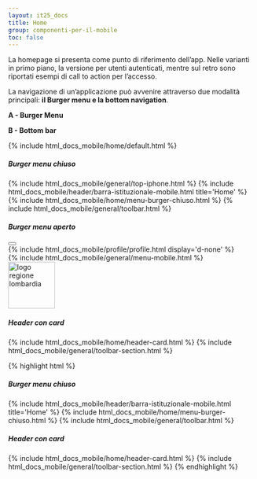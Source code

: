 ```yaml
---
layout: it25_docs
title: Home
group: componenti-per-il-mobile
toc: false
---
```


La homepage si presenta come punto di riferimento dell’app. Nelle varianti in primo piano, la versione per utenti autenticati, mentre sul retro sono riportati esempi di call to action per l’accesso.

La navigazione di un’applicazione può avvenire attraverso due modalità principali: **il Burger menu e la bottom navigation**.

**A - Burger Menu**

**B - Bottom bar**

{% include html_docs_mobile/home/default.html %}

<div class="row my-5">
    <div class="col">
    <h5 class="fw-bold">Burger menu chiuso</h5>
      <div class="device-auto m-auto mt-5">
       {% include html_docs_mobile/general/top-iphone.html %}
      {% include html_docs_mobile/header/barra-istituzionale-mobile.html title='Home' %}
      {% include html_docs_mobile/home/menu-burger-chiuso.html %}
      {% include html_docs_mobile/general/toolbar.html %}
      </div>
    </div>
    <div class="col">
     <h5 class="fw-bold">Burger menu aperto</h5>
      <div class="device m-auto mt-5">
    <div id="it25-nav-hamburger-test" class="overlay-test">
          <button id="it25-close-hamburger" type="button" class="btn-close close-overlay" aria-label="Close"></button>
          <div class="overlay-content">
              <div class="overlay-body">
               <div class="row">
              <div class="col">{% include html_docs_mobile/profile/profile.html display='d-none' %}</div>
            </div>
            <div class="row">
              <div class="col">{% include html_docs_mobile/general/menu-mobile.html %}</div>
            </div>
              </div>
            <div class="overlay-footer">
              <a href="#">
                <img src="{{ site.baseurl }}/dist/assets/img/logo-rl.png" alt="logo regione lombardia" width="95" />
              </a>
          </div>
          </div>
        </div>
      </div>
    </div>
  </div>
<div class="row my-5">
    <div class="col-6">
    <h5 class="fw-bold">Header con card</h5>
      <div class="device-auto m-auto  mt-5">
      {% include html_docs_mobile/home/header-card.html %}
      {% include html_docs_mobile/general/toolbar-section.html %}
      </div>
    </div>
    <div class="col-6"></div>
  </div>

{% highlight html %}

  <h5 class="fw-bold">Burger menu chiuso</h5>
  {% include html_docs_mobile/header/barra-istituzionale-mobile.html title='Home' %}
  {% include html_docs_mobile/home/menu-burger-chiuso.html %}
  {% include html_docs_mobile/general/toolbar.html %}
  <h5 class="fw-bold">Header con card</h5>
  {% include html_docs_mobile/home/header-card.html %}
  {% include html_docs_mobile/general/toolbar-section.html %}
{% endhighlight %}

